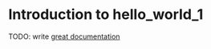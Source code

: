 # Introduction to hello_world_1

TODO: write [great documentation](http://jacobian.org/writing/what-to-write/)
